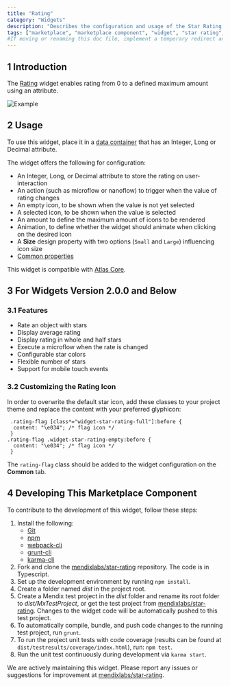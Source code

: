 ```yaml
---
title: "Rating"
category: "Widgets"
description: "Describes the configuration and usage of the Star Rating widget, which is available in the Mendix Marketplace."
tags: ["marketplace", "marketplace component", "widget", "star rating", "rating", "glyphicon", "platform support"]
#If moving or renaming this doc file, implement a temporary redirect and let the respective team know they should update the URL in the product. See Mapping to Products for more details.
---
```


## 1 Introduction

The [Rating](https://marketplace.mendix.com/link/component/54611) widget enables rating from 0 to a defined maximum amount using an attribute.

![Example](attachments/rating/example.gif)

## 2 Usage

To use this widget, place it in a [data container](https://docs.mendix.com/refguide/data-sources) that has an Integer, Long or Decimal attribute.

The widget offers the following for configuration:

* An Integer, Long, or Decimal attribute to store the rating on user-interaction
* An action (such as microflow or nanoflow) to trigger when the value of rating changes
* An empty icon, to be shown when the value is not yet selected
* A selected icon, to be shown when the value is selected
* An amount to define the maximum amount of icons to be rendered
* Animation, to define whether the widget should animate when clicking on the desired icon  
* A **Size** design property with two options (`Small` and `Large`) influencing icon size
* [Common properties](https://docs.mendix.com/refguide/common-widget-properties)

This widget is compatible with [Atlas Core](https://marketplace.mendix.com/link/component/117187).

## 3 For Widgets Version 2.0.0 and Below

### 3.1 Features

* Rate an object with stars
* Display average rating
* Display rating in whole and half stars
* Execute a microflow when the rate is changed
* Configurable star colors
* Flexible number of stars
* Support for mobile touch events

### 3.2 Customizing the Rating Icon

In order to overwrite the default star icon, add these classes to your project theme and replace the content with your preferred glyphicon:

```
 .rating-flag [class*="widget-star-rating-full"]:before {
  content: "\e034"; /* flag icon */ 
 }
.rating-flag .widget-star-rating-empty:before {
  content: "\e034"; /* flag icon */
 }
```
The `rating-flag` class should be added to the widget configuration on the **Common** tab.

## 4 Developing This Marketplace Component

To contribute to the development of this widget, follow these steps:

1. Install the following:
	* [Git](https://git-scm.com/book/en/v2/Getting-Started-Installing-Git)
	* [npm](https://www.npmjs.com/)
	* [webpack-cli](https://www.npmjs.com/package/webpack-cli)
	* [grunt-cli](https://github.com/gruntjs/grunt-cli)
	* [karma-cli](https://www.npmjs.com/package/karma-cli)
2. Fork and clone the [mendixlabs/star-rating]( https://github.com/mendixlabs/star-rating) repository. The code is in Typescript.
3. Set up the development environment by running `npm install`.
4. Create a folder named *dist* in the project root.
5. Create a Mendix test project in the *dist* folder and rename its root folder to *dist/MxTestProject*, or get the test project from [mendixlabs/star-rating](https://github.com/mendixlabs/star-rating/releases/latest). Changes to the widget code will be automatically pushed to this test project.
6. To automatically compile, bundle, and push code changes to the running test project, run `grunt`.
7. To run the project unit tests with code coverage (results can be found at `dist/testresults/coverage/index.html`), run: `npm test`.
8. Run the unit test continuously during development via `karma start`.

We are actively maintaining this widget. Please report any issues or suggestions for improvement at [mendixlabs/star-rating](https://github.com/mendixlabs/star-rating/issues).
